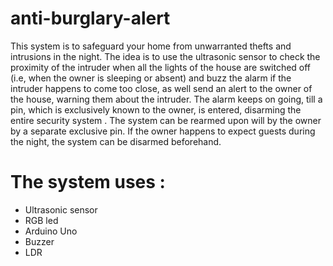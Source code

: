 # anti-burglary-alert
This system is to safeguard your home from unwarranted thefts and intrusions in the night. The idea is to use the ultrasonic sensor to check the proximity of the intruder when all the lights of the house are switched off (i.e, when the owner is sleeping or absent) and buzz the alarm if the intruder happens to come too close, as well send an alert to the owner of the house, warning them about the intruder. The alarm keeps on going, till a pin, which is exclusively known to the owner, is entered, disarming the entire security system . The system can be rearmed upon will by the owner by a separate exclusive pin. If the owner happens to expect guests during the night, the system can be disarmed beforehand.

# The system uses :
- Ultrasonic sensor
- RGB led
- Arduino Uno
- Buzzer
- LDR
